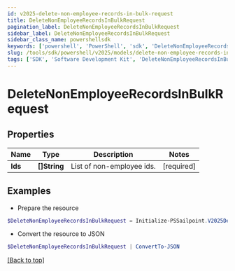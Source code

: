 ```yaml
---
id: v2025-delete-non-employee-records-in-bulk-request
title: DeleteNonEmployeeRecordsInBulkRequest
pagination_label: DeleteNonEmployeeRecordsInBulkRequest
sidebar_label: DeleteNonEmployeeRecordsInBulkRequest
sidebar_class_name: powershellsdk
keywords: ['powershell', 'PowerShell', 'sdk', 'DeleteNonEmployeeRecordsInBulkRequest', 'V2025DeleteNonEmployeeRecordsInBulkRequest'] 
slug: /tools/sdk/powershell/v2025/models/delete-non-employee-records-in-bulk-request
tags: ['SDK', 'Software Development Kit', 'DeleteNonEmployeeRecordsInBulkRequest', 'V2025DeleteNonEmployeeRecordsInBulkRequest']
---
```



# DeleteNonEmployeeRecordsInBulkRequest

## Properties

Name | Type | Description | Notes
------------ | ------------- | ------------- | -------------
**Ids** | **[]String** | List of non-employee ids. | [required]

## Examples

- Prepare the resource
```powershell
$DeleteNonEmployeeRecordsInBulkRequest = Initialize-PSSailpoint.V2025DeleteNonEmployeeRecordsInBulkRequest  -Ids [2b838de9-db9b-abcf-e646-d4f274ad4238, 2d838de9-db9b-abcf-e646-d4f274ad4238]
```

- Convert the resource to JSON
```powershell
$DeleteNonEmployeeRecordsInBulkRequest | ConvertTo-JSON
```


[[Back to top]](#) 


